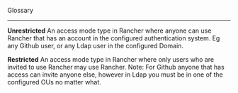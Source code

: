Glossary

--------

<a name="unrestricted"></a>**Unrestricted** An access mode type in Rancher where anyone can use Rancher that has an account in the configured authentication system. Eg any Github user, or any Ldap user in the configured Domain.

<a name="restricted"></a>**Restricted** An access mode type in Rancher where only users who are invited to use Rancher may use Rancher. Note: For Github anyone that has access can invite anyone else, however in Ldap you must be in one of the configured OUs no matter what.